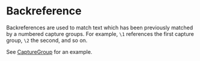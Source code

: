 # Backreference

Backreferences are used to match text which has been previously matched by a numbered capture groups. For example, `\1` references the first capture group, `\2` the second, and so on.

See [CaptureGroup](CaptureGroup.md) for an example.